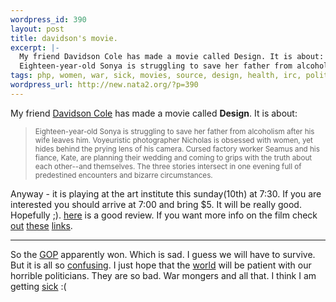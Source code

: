```yaml
--- 
wordpress_id: 390
layout: post
title: davidson's movie.
excerpt: |-
  My friend Davidson Cole has made a movie called Design. It is about: 
  Eighteen-year-old Sonya is struggling to save her father from alcoholism after his wife leaves him. Voyeuristic photographer Nicholas is obsessed with women, yet hides behind the prying lens of his camera. Cursed factory wo...
tags: php, women, war, sick, movies, source, design, health, irc, politic, wedding
wordpress_url: http://new.nata2.org/?p=390
---
```

My friend <a href="http://www.pen-paper.net/rpgdb.php?op=showcreator&creatorid=2470">Davidson Cole</a> has made a movie called <b>Design</b>. It is about: <blockquote><small>
Eighteen-year-old Sonya is struggling to save her father from alcoholism after his wife leaves him. Voyeuristic photographer Nicholas is obsessed with women, yet hides behind the prying lens of his camera. Cursed factory worker Seamus and his fiance, Kate, are planning their wedding and coming to grips with the truth about each other--and themselves. The three stories intersect in one evening full of predestined encounters and bizarre circumstances. </small></blockquote>
Anyway - it is playing at the art institute this sunday(10th) at 7:30. If you are interested you should arrive at 7:00 and bring $5. It will be really good. Hopefully ;). <a href="http://www.filmthreat.com/Reviews.asp?Id=2624">here</a> is a good review. If you want more info on the film check <a href="http://www.sundanceonlineresourcecenter.org/film/sorc_film-detail.asp?method=note&fid=225">out</a> <a href="http://www.hollywood.com/movies/detail/movie/1614364">these</a> <a href="http://www.blockbuster.com/bb/movie/details/0,7286,VID-V+++260307,00.html">links</a>.
<hr>
So the <a href="http://go.fark.com/cgi/fark/go.pl?IDLink=347374&location=http://www.cnn.com/ELECTION/2002/pages/bop/">GOP</a> apparently won. Which is sad. I guess we will have to survive. But it is all so <a href="http://www.washingtonpost.com/wp-dyn/articles/A13793-2002Nov6.html">confusing</a>. I just hope that the <a href="http://www.washingtonpost.com/wp-dyn/articles/A15673-2002Nov6.html">world</a> will be patient with our horrible politicians. They are so bad. War mongers and all that. I think I am getting <a href="http://www.reuters.com/news_article.jhtml?type=healthnews&StoryID=1684171">sick</a> :(
